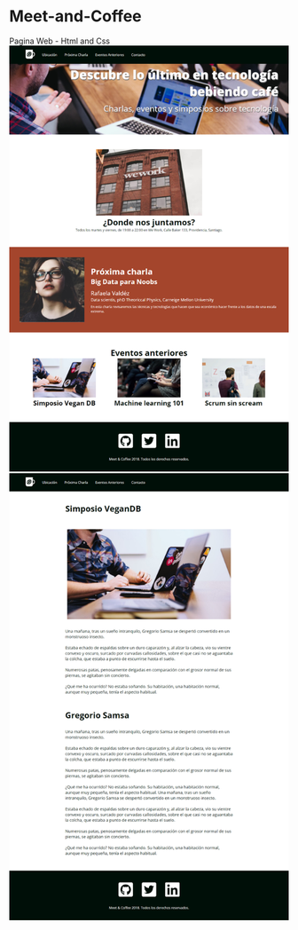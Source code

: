 # Meet-and-Coffee
Pagina Web - Html and Css 
<img src="Meet&Coffee/assets/img/BG-2.png">
<img src="Meet&Coffee/assets/img/BG-1.png">
